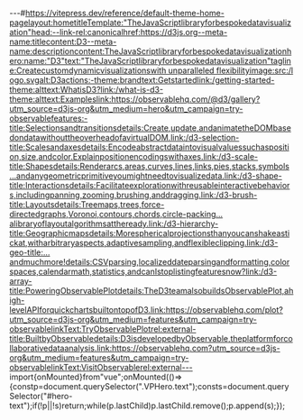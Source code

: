 ---#https://vitepress.dev/reference/default-theme-home-pagelayout:hometitleTemplate:"TheJavaScriptlibraryforbespokedatavisualization"head:--link-rel:canonicalhref:https://d3js.org--meta-name:titlecontent:D3--meta-name:descriptioncontent:TheJavaScriptlibraryforbespokedatavisualizationhero:name:"D3"text:"TheJavaScriptlibraryforbespokedatavisualization"tagline:Createcustomdynamicvisualizationswith unparalleled flexibilityimage:src:/logo.svgalt:D3actions:-theme:brandtext:Getstartedlink:/getting-started-theme:alttext:WhatisD3?link:/what-is-d3-theme:alttext:Exampleslink:https://observablehq.com/@d3/gallery?utm_source=d3js-org&utm_medium=hero&utm_campaign=try-observablefeatures:-title:Selectionsandtransitionsdetails:Create,update,andanimatetheDOMbasedondatawithouttheoverheadofavirtualDOM.link:/d3-selection-title:Scalesandaxesdetails:Encodeabstractdataintovisualvaluessuchasposition,size,andcolor.Explainpositionencodingswithaxes.link:/d3-scale-title:Shapesdetails:Renderarcs,areas,curves,lines,links,pies,stacks,symbols…andanygeometricprimitiveyoumightneedtovisualizedata.link:/d3-shape-title:Interactionsdetails:Facilitateexplorationwithreusableinteractivebehaviors,includingpanning,zooming,brushing,anddragging.link:/d3-brush-title:Layoutsdetails:Treemaps,trees,force-directedgraphs,Voronoi,contours,chords,circle-packing…alibraryoflayoutalgorithmsattheready.link:/d3-hierarchy-title:Geographicmapsdetails:Moresphericalprojectionsthanyoucanshakeastickat,witharbitraryaspects,adaptivesampling,andflexibleclipping.link:/d3-geo-title:…andmuchmore!details:CSVparsing,localizeddateparsingandformatting,colorspaces,calendarmath,statistics,andcanIstoplistingfeaturesnow?link:/d3-array-title:PoweringObservablePlotdetails:TheD3teamalsobuildsObservablePlot,ahigh-levelAPIforquickchartsbuiltontopofD3.link:https://observablehq.com/plot?utm_source=d3js-org&utm_medium=features&utm_campaign=try-observablelinkText:TryObservablePlotrel:external-title:BuiltbyObservabledetails:D3isdevelopedbyObservable,theplatformforcollaborativedataanalysis.link:https://observablehq.com?utm_source=d3js-org&utm_medium=features&utm_campaign=try-observablelinkText:VisitObservablerel:external---<style>:root{--vp-home-hero-name-color:transparent;--vp-home-hero-name-background:linear-gradient(-30deg,#f9a03c,#b84e51);}.VPHero.name{display:none;/*toosimilartothelogo*/}</style><scriptsetup>import{onMounted}from"vue";onMounted(()=>{constp=document.querySelector(".VPHero.text");consts=document.querySelector("#hero-text");if(!p||!s)return;while(p.lastChild)p.lastChild.remove();p.append(s);});</script><template><divid="hero-text">TheJavaScriptlibraryfor<spanstyle="display:inline-block;position:relative;">bespoke<svgstyle="color:var(--vp-c-brand);position:absolute;z-index:-1;top:1em;left:0.2em;width:calc(100%-0.7em);height:auto;"width="240"height="11"viewBox="0024011"fill="currentColor"xmlns="http://www.w3.org/2000/svg"><pathd="M20.76610.187c.939-.024.386-.885.552-1.4011.105-.301.553.626.9621.061.685-.2631.171-1.11.696-1.085.044.144.15.191.044.378.697-.7362.21-.1342.995-1.052a.55.55001.127.2153.353.35001-.204-1.204c.42-.034.751-.593.940-.2550-.266.23-.377.416l.426-.273c.448.813-.586.316-.553.927.84-.3061.802-1.0372.476-.831.182.803-1.525.339-.6081.023l-1.033-.268c.851.248-.625-.057.1711.2761.348.1771.47-.4782.818-.3.276-.479-.132-.66.144-1.1241.857-.8851.6021.9842.94.846.337-.555.42-1.5821.442-1.08l-.276.889c1.298.038.668-1.3482.06-.784-.226.368-1.005.344-.8.444.917.689.59-.5451.27-.569l.16.827c1.371-.1812.863-.8274.388-1.037-.072.249-.326.512.044.7461.912-.4784.123-.0586.007.368l.68-.727c.05.015.095.04.132.074a.275.275001.077.118c.014.044.015.091.004.136a.27.27001-.07.122c.74.2430-.445.354-.732.414-.062.552.383.315.6031.248-.6363.586-1.4014.973-.694l-.254.22c1.06.2491.105-1.4772.127-.855l-.182.129c2.293.234.785-.4786.564.52.293-1.0172.272.3932.365-1.0221.327.664.967.9272.8131.348.492.052.702-.8991.299-1.061l.044.731.79-.794.47.87.552-.205a.66.66001-.332-.2.517.517001-.132-.33c.873-.3542.177.4772.21.831l2.078-.679c-.039.301-.387.411-.657.6071.105-.779.226.771.232.053-.144-.163.06-.44.077-.588.553.4351.691.4162.547.205l-.149.512c1.558.13.271-.315.018-.335-.636-.224-.514-1.1090-1.204l.226.774c.32-.478-.552-.282.122-.884.652.076.464.875.0941.138l.784-.287c.056.23-.127.358-.165.655.309-.4781.387.751.834-.096l.05.23c1.746-.032.53-.3163.95-.3830-.674.553-.535.984-1.0851.05.1962.21.7073.482.63.878-.343.243-.568.635-.955.077.6121.332.535.69.985a15.35315.3530003.83-.68c-.21-.243-.447-.353-.331-.563a.738.738001.275.01c.09.02.173.058.245.11a.58.58001.169.188c.04.072.061.151.062.232l-.088.067c2.127-.9564.9731.7066.669.41l-.099.0681.763-.684c.817.1-.481.478.127.8421.9-1.0433.022.124.586-.5741.2431.7934.327-.1675.979.956l-.1-.42c.426-.421.52.234.835.33-.05-.33-.464-.378-.205-.6133.598-.5457.438.59811.129.9561.348.11.757-2.2032.465-1.195l-.481.794c2.719-.9565.56408.233-.77-.154.182-.16.416-.425.416.552.5742.083.0342.094-.435.42.053.1.425.354.665.552.3391.42-.7321.718-.158.05.09-.16.186-.265.23.37-.2781.719.0761.365-.5891.321.917-.2872.713.105.553-.7361.713.3641.884-.683-.0771.081.752.8752.387.377-.215.326.553.345.299.794.71801.381-.2061.265-.761.3151.3052.686-1.0183.415.645a45.88845.8880016.078-1.17c-.0821.075-2.138.09-2.0661.2181.834-.4252.906-1.3434.719-1.066.47.153-.276.478-.437.651.835-.433.537.1485.172-.420.1-.182.21-.348.291.321-.033.741.167.713-.325l-.315.13c-.497-.7181.304-1.4681.365-1.841-.5531.3961.602.377.7072.137a.73.73000.337-.263.58.58000.1-.383c.315.1.409.297.083.6651.155-.254.757-.781.801-.750.233-.221.324-.337.601.553-.4781.078-.9081.951-.697-.056.143.044.33-.216.3251.509-.0482.603-1.1954.249-.722-.5131.023.553.349.6251.243l.895-.254-.348-.44c.785.0341.492-.6022.155-.296l-.591.3541.47-.139-.824-.354c.807-.444-.055-1.132.978-.86-.21.086.785.0291.177.56.398-.278.801-.571.376-.335.138.291-.149.984-.0551.176.398-.7361.834-.1682.337-.956-.143.227-.192.49-.138.745l.337-.597c.359.2.409.296.337.6691.105.134-.309-1.138.967-.626-.105.048-.055.138-.27.231.287.2772.519-.3353.7020.326.903-1.05.195-.669.9551.724-.1293.592-.9995.25-.74l-.31-.106c.277-1.2621.221.662.083.086-.21.086-.298.693-.237.5551.105.2342.343-.2494.083-.603l-.226.32c.657.3111.763.2162.481.383.226-.315.641-.253.403-.7312.1661.9124.305-.896.228.726-.2380-.553.268-.387.273l1.702-.244c-.111-.554-.21-.34-.553-.784.124-.163.292-.298.489-.392.198-.094.419-.145.644-.148-.774.34-.028.884.2871.205-.049-.173.072-.354.05-.526.8461.008.199-1.111.376-.407l-.077.287c.458-.134.889-.4781.37-.401.177.645-.492.282-.552.803.68501.403-1.1621.994-.507-.298.167-.718.158-1.016.325.641.77.729.5831.221.717h-.044l1.138.378-.282-.21c.928-1.6351.752-.252.951-1.3-1.166.994-.21.592-.3321.309.288.21.724.454.586.65.553-.564.89.4781.696-.340.235.581.044.431.627.713-.163-.149-.411-.077-.7031.133-.762.5141.0614.139.0291.376-.3971.658-1.1712.94-1.515.403.392-.393.836-.393.836.267.161.581.255.906.27a1.971.97000.934-.184c-.138.1960.373.172.64.519-.038.386-.8311.05-.477a3.243.24001-.553.918c.619-.1921.243-.6031.884-.79.149.412-.409.603-.646.856.718-.1531.851-.2962.105-.927l-.442-.248c.260.105.559-.094.669-.63.478-.862-.258-.884-.478l.459-.134c-.387-1.382-1.818.148-2.719.033l.431-.956-.973.784c-.182-.263-.287-.822.166-.956-.624-.516-.591.33-1.105-.239-.055-.086-.028-.134.033-.172l-.646.273c.132-.201-.072-.703.309-.545-1.105-.617-1.873.674-2.26-.096l.099-.057c-1.596.272-.193.721-1.4141.534l-.713-1.83-.188.721c-.16-.033-.481-.1-.409-.387-.63.478.089.32-.287.78-.752-.699-2.172.229-2.293-.957-.31.545.729.478-.127.813-.183-1.258-.978.181-1.658-.416.254-.636.917-.273.226-.875-.4861.076-1.386-.282-2-.096-.066.87-1.332.32-2.354.579.078-.292-1.89-.54-2.818-.885l.033-.148c-.221.87-1.182.674-1.901.832a.906.906001.132-.55c.102-.169.258-.31.449-.406h-.669a.979.979001-.34.3271.1671.167001-.478.151l.194-.65c-.8850-1.813.712-2.94.244-.083.607.841.725-.3812.103-.034-.335-.056-.899.27-1.028-.105.043-.381.263-.585.12l.502-.545c-.508-.258-.287.478-.701.3970-.478-.293-.35-.221-.722.11-.038.359.205.5250a1.9311.931001-.691-.2641.6491.649001-.503-.487c.028.268-.028.636-.37.684-.890-.282-.574-.79-.832-.227.325-.78-.033-.824.674-.2590-.293-.34-.387-.535-.469.3-2.149.033-1.657.793l.116.053s-.050-.078.033c-1.525.66-3.105-.478-4.608-.224V3.34c-.895.244-1.984.106-2.636.593a.711.711001-.402-.28.553.553001-.084-.442c-.691.158-.774.416-1.7460.701-.396-.221-.373.713-.287-.879-.224-1.067-.607-2.0390.342-.597-.641-.774-1.067-.602l.608.445c-.436.053-.88.039-1.31-.043l.254-.794c-1.784-1.004-3.3151.578-4.647-.067-.497.545.973.411.5531.052-.829-.124-1.658-1.286-1.929-1.29-1.132-.479-1.1051.137-2.282.812a.818.818001.031.774.938.938001-.264.3231.111.11001-.397.198c-.829-.124-.994-1.214-.464-1.434.2050.299.072.288.168.27-.096.629-.21.303-.526l-.116.282c-.403-.297-1.552-.292-1.271-.75-.635.257-.281.477.183.616-1.061-.435-1.658-.053-2.763-.344.171.162.326.478.155.478-1.608-.378-.724.526-1.824.636-.608-.445.249-1.033-.862-.684-.668-.306-.127-.755.149-.985-1.016.536-1.867-.387-2.442-.478l.553-.22a1.8921.892001-.846.12l.293.573c-.309-.105-.553-.11-.553-.348-.326.368.227.956-.421.434-.403-.297-1.265.286-1.392-.4781.298.272-.127-.76.978-.866a1.1021.102001-.851.024c-.044-.086.044-.157.133-.2-1.233-.689-.592.846-1.879.807.171-.42-.287-.808-.497-.721.5190.237.712-.2491.027-.823-.34-.906.235-1.337.187l.491.162c-.176.426-.585.364-1.165.478-.045-.33.524-.22.326-.368-.652.736-1.437-.793-2.338-.306-.409-.291-.027-.798-.387-.999-1.011.54-1.077-.588-2.133-.148.293.574.349.435-.403.985l1.735-.387-1.105.822c.52501.105-.351.42-.249-.553.478-.481.316-.238.794-.701-.86-1.425.478-2.21-.1l.044-1.41c-1.232-.641-2.21.702-3.823.334l.513.248c-.221.56-.994.072-1.519.292.055-.478-.271-.645-.492-.956.028.349-1.177-.043-1.337.899l-.707-.627c-1.305-.267-1.5031.33-2.7631.157.381-.507-.183-.846.657-1.21-.4140-.79-.095-.801.23-.276-.263-1.199.646-1.575.215-.182.206-.243.698-.713.655a.337.3370010-.234c0.234-.735.31-.331.837-1.271-1.478-3.592.095-4.708-1.172-.936.165-1.883.277-2.835.335.05-.1390-.234.16-.186-1.143-.44-.7071.352-2.005.86-.664-.765.69-.411.276-.703-.171-1.553-1.564.21-2.437-.702l.21-.091c-.663-.555-1.608.564-2.713.454a.326.3260000-.234c-.746.784-2.1551.051-3.2051.271.326-.607.475-.32.276-.956-.47.091.138.99-.8011.167-.304-.33-.984-.622-1.078-1.282l.89-.019c-.459-.85-1.149.034-1.613-.114l.055-.368c-1.36.124-1.3761.06-2.835.999l.155.282c-.796.956-.674-.521-1.465.172l-.248-.956c-.871.453-1.797.82-2.7631.094.552-.6981.658-1.062.315-1.477-.5190-1.774.072-2.044.54.21-.09.475-.325.685-.181a2.8322.832001-1.094.833.2983.298001-1.42.27c.171-1.832-2.713-.455-3.482-1.865-1.834.693-3.652-.258-5.796-.13.7741.435-.625.049-.4811.507-.497.1-.685.076-.7290l-1.525-.86c-.365-.421.469-.326.42-.65-1.106-.106-.465-.618-1.194-1.155.521-.37.75-1.56l.901.659c-1.52.793-1.338-1.214-2.868-.43l.48-.478c-.79.277-2.9170-3.6741.204-.144-.167-.332-.5640-.674-1.89-.148-4.1831.31-5.664.612l.138-.358c-.348.105-.602.678-1.05.3250-.148.138-.3590-.378-.182.124-.923.64-1.392.44l.386-.411c-1.85-.44-2.8071.023-4.3431.290-1.051-1.475-1.376-2.21-1.53V.685c-2.15-.086-3.625.956-5.5981.4-1.265-1.118-4.188-.392-6.194-.99.31.1820.818-.37.957-.475-.206-1.266.755-1.221-.21h.165c-.375-.957-1.326-.67-2.072-.675l-.0831.267c-2.006-1.778-5.106.813-6.227-.803-.459.33-1.045.34-1.498.67v-.68a12.39612.396000-3.5750l.31-.478c-.9120-1.0721.98-1.9122.042l-.288-1c-1.591.053-3.232-.774-4.763.1920-.148.055-.445.31-.478-.7460-2.918-.588-2.587.788-.06-.903-1.657-.038-2.48.388l.104-.689c-.685.875-.7011.11-1.6961.377-.243-.076-.238-.526.088-.368-.812-.32-.59.655-1.574.33l.342-.435c-.823-.029-.746.2-1.177.707-.503.287-1.564-.114-1.713-.712-.094.368-.52.875-1.011.717a.38.38001.013-.245.442.442001.164-.2c-1.393-.406-2.851-2.973.235a.553.553000-.182-.3929.4319.4310011.89.028c0-.616-.912-.688-.255-1.563-.685.478-1.8451.54-2.7131.286a.84.84001-.1-.215l.061-.072a.668.668000-.2950.61.61000-.257.1251.9921.992000-.718-.158c-.128-.507-1.023-.234-1.465-.244.072.67-.508.583.061.119-.07-.048.078-.086.366-.125a.528.528000.188-.076l-.028.062c.287-.033.663-.0621.105-.09-.332.358-.68.654-1.183.3-.204.445-.43.894-.5521.11-.647-.914-1.83-1.377-2.022-1.946-1.321.43-3.145.368-3.9181.663-.376.177-.459-.344-.614-.535.216-.139.476-.13.586-.316-.74.354-2.249.216-2.3811.105-.984-.364.491-.837-.818-.636l.166-.277c-2.675-1.291-4.092.433-7.068.755.204.105.304.148.354.296-3.316-.645-6.7091.038-10.018-.062-.94-.205-1.359-1.531.818l-.249-.713-.906.88c-1.315.679-2.47-1.65-4.117-.411l.254.478c-.624-.058-1.939.387-1.873-.177-.055.09-.166.516-.425.272l-.044-.372-1.487.712c-1.199-.215.078-1.506-1.658-1.492C.8955.105-.226.114.046.362c.178.01.347.073.478.179a.645.645001.24.4l-.558.225C.178.279-.1949.441.30410.144l.917-.732.36.521-.818.1c.513.479.78401.105-.305.07.225.233.42.458.55l.907-1.114c.149.43-.376.884.2921.094.426-.516-.502-.956.233-1.314.513.478.403.898.933.44a.447.447001.012.336.525.525001-.233.27c.476-.3671.304-.2141.525-.817.553.5981.658-.2481.691.808.29-.433.74-.771.277-.956-.7521.31.72401.5911.348.553-1.1622.21-.6173.255-1.3-.055.095-.16.282-.265.23.624.061.823.3911.237.5920-.956.967-1.1951.448-1.797.812.87-.3921.118-.11.974-.082-.7551.272-.813.973-1.434.614.53.514.248.8621.008.028-1.17.553-.22.962-.956.873.54.2821.0861.182.689.453.354-.342.808-.342.808Zm21.793-2.93-.447.057.447-.058Zm1.818-.091a7.5527.552000-.8010c-.072-.230-.478.171-.478-.083.186.348.305.63.478Zm-4.128-4.49c.288-.109.3930.442.159-.172.02-.343.053-.508.1v.081a.973.973001.066-.34Z"/></svg></span>datavisualization</div></template>